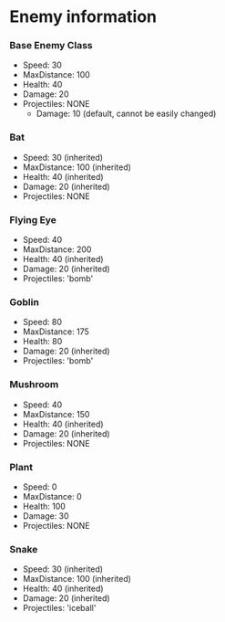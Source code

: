 # Enemy information

### Base Enemy Class

* Speed: 30
* MaxDistance: 100
* Health: 40
* Damage: 20
* Projectiles: NONE
  * Damage: 10 (default, cannot be easily changed)

### Bat

* Speed: 30 (inherited)
* MaxDistance: 100 (inherited)
* Health: 40 (inherited)
* Damage: 20 (inherited)
* Projectiles: NONE

### Flying Eye

* Speed: 40
* MaxDistance: 200
* Health: 40 (inherited)
* Damage: 20 (inherited)
* Projectiles: 'bomb'

### Goblin

* Speed: 80
* MaxDistance: 175
* Health: 80
* Damage: 20 (inherited)
* Projectiles: 'bomb'

### Mushroom

* Speed: 40
* MaxDistance: 150
* Health: 40 (inherited)
* Damage: 20 (inherited)
* Projectiles: NONE

### Plant

* Speed: 0
* MaxDistance: 0
* Health: 100
* Damage: 30
* Projectiles: NONE

### Snake

* Speed: 30 (inherited)
* MaxDistance: 100 (inherited)
* Health: 40 (inherited)
* Damage: 20 (inherited)
* Projectiles: 'iceball'
